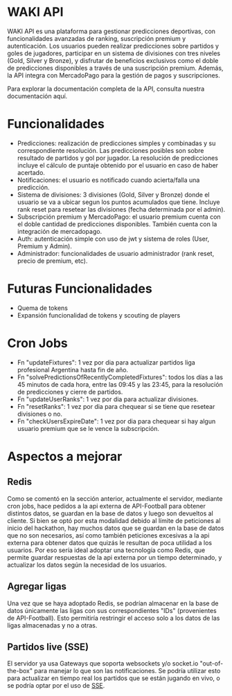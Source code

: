 # WAKI API

WAKI API es una plataforma para gestionar predicciones deportivas, con funcionalidades avanzadas de ranking, suscripción premium y autenticación. Los usuarios pueden realizar predicciones sobre partidos y goles de jugadores, participar en un sistema de divisiones con tres niveles (Gold, Silver y Bronze), y disfrutar de beneficios exclusivos como el doble de predicciones disponibles a través de una suscripción premium. Además, la API integra con MercadoPago para la gestión de pagos y suscripciones.

Para explorar la documentación completa de la API, consulta nuestra documentación aquí.

# Funcionalidades

- Predicciones: realización de predicciones simples y combinadas y su correspondiente resolución. Las predicciones posibles son sobre resultado de partidos y gol por jugador. La resolución de predicciones incluye el cálculo de puntaje obtenido por el usuario en caso de haber acertado.
- Notificaciones: el usuario es notificado cuando acierta/falla una predicción.
- Sistema de divisiones: 3 divisiones (Gold, Silver y Bronze) donde el usuario se va a ubicar segun los puntos acumulados que tiene. Incluye rank reset para resetear las divisiones (fecha determinada por el admin).
- Subscripción premium y MercadoPago: el usuario premium cuenta con el doble cantidad de predicciones disponibles. También cuenta con la integración de mercadopago.
- Auth: autenticación simple con uso de jwt y sistema de roles (User, Premium y Admin).
- Administrador: funcionalidades de usuario administrador (rank reset, precio de premium, etc).

# Futuras Funcionalidades

- Quema de tokens
- Expansión funcionalidad de tokens y scouting de players

# Cron Jobs

- Fn "updateFixtures": 1 vez por dia para actualizar partidos liga profesional Argentina hasta fin de año.
- Fn "solvePredictionsOfRecentlyCompletedFixtures": todos los días a las 45 minutos de cada hora, entre las 09:45 y las 23:45, para la resolución de predicciones y cierre de partidos.
- Fn "updateUserRanks": 1 vez por dia para actualizar divisiones.
- Fn "resetRanks": 1 vez por dia para chequear si se tiene que resetear divisiones o no.
- Fn "checkUsersExpireDate": 1 vez por dia para chequear si hay algun usuario premium que se le vence la subscripción.

# Aspectos a mejorar

## Redis

Como se comentó en la sección anterior, actualmente el servidor, mediante cron jobs, hace pedidos a la api externa de API-Football para obtener distintos datos, se guardan en la base de datos y luego son devueltos al cliente. Si bien se optó por esta modalidad debido al límite de peticiones al inicio del hackathon, hay muchos datos que se guardan en la base de datos que no son necesarios, así como también peticiones excesivas a la api externa para obtener datos que quizás le resultan de poca utilidad a los usuarios. Por eso sería ideal adoptar una tecnología como Redis, que permite guardar respuestas de la api externa por un tiempo determinado, y actualizar los datos según la necesidad de los usuarios.

## Agregar ligas

Una vez que se haya adoptado Redis, se podrían almacenar en la base de datos únicamente las ligas con sus correspondientes "IDs" (provenientes de API-Football). Esto permitiría restringir el acceso solo a los datos de las ligas almacenadas y no a otras.

## Partidos live (SSE)

El servidor ya usa Gateways que soporta websockets y/o socket.io "out-of-the-box" para manejar lo que son las notificaciones. Se podría utilizar esto para actualizar en tiempo real los partidos que se están jugando en vivo, o se podría optar por el uso de [SSE](https://docs.nestjs.com/techniques/server-sent-events).
